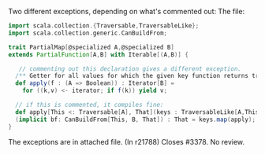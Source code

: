Two different exceptions, depending on what's commented out:
The file:
```scala
import scala.collection.{Traversable,TraversableLike};
import scala.collection.generic.CanBuildFrom;

trait PartialMap[@specialized A,@specialized B]
extends PartialFunction[A,B] with Iterable[(A,B)] {

   // commenting out this declaration gives a different exception.
  /** Getter for all values for which the given key function returns true. */
  def apply(f : (A => Boolean)) : Iterator[B] =
    for ((k,v) <- iterator; if f(k)) yield v;

  // if this is commented, it compiles fine:
  def apply[This <: Traversable[A], That](keys : TraversableLike[A,This])
  (implicit bf: CanBuildFrom[This, B, That]) : That = keys.map(apply);
}
```

The exceptions are in attached file.
(In r21788) Closes #3378. No review.
